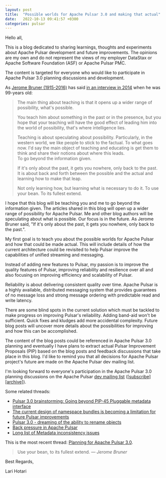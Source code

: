```yaml
---
layout: post
title:  "Possible worlds for Apache Pulsar 3.0 and making that actual"
date:   2022-10-13 09:41:57 +0300
categories: pulsar
---
```


Hello all,

This is a blog dedicated to sharing learnings, thoughts and experiments
about Apache Pulsar development and future improvements. The opinions
are my own and do not represent the views of my employer DataStax or
Apache Software Foundation (ASF) or Apache Pulsar PMC.

The content is targeted for everyone who would like to participate in
Apache Pulsar 3.0 planning discussions and development.

As [Jerome Bruner (1915-2016)](https://en.wikipedia.org/wiki/Jerome_Bruner) has said [in an
interview in 2014](https://www.youtube.com/watch?v=aljvAuXqhds) when he was 99-years old:

> The main thing about teaching is that it opens up a wider range of possibility, what's possible.
>
> You teach him about something in the past or in the presence, but you hope that your teaching will have the good effect
> of leading him into the world of possibility, that's where intelligence lies.
>
> Teaching is about speculating about possibility. Particularly, in the western world, we like people to 
> stick to the factual. To what goes now. I'd say the main object of teaching and educating is get them to think and 
> share their notions about where this leads.\
> To go beyond the information given.
>
> If it's only about the past, it gets you nowhere, only back to the past.\
> It is about back and forth between the possible and the actual and learning how to make that leap.
>
> Not only learning how, but learning what is necessary to do it. To use your bean. To its fullest extend.

I hope that this blog will be teaching you and me to go beyond the information given.
The articles shared in this blog will open up a wider range of possibility for Apache Pulsar. Me and other blog 
authors will be speculating about what is possible. Our focus is in the future. As Jerome Bruner
said, "If it's only about the past, it gets you nowhere, only back to the past.". 

My first goal is to teach you about the possible worlds for Apache Pulsar and how
that could be made actual. This will include details of how the current architecture
could be revisited to help Pulsar improve the capabilities of unified streaming and messaging.

Instead of adding new features to Pulsar, my passion is to improve the
quality features of Pulsar, improving reliability and resilience over
all and also focusing on improving efficiency and scalability of Pulsar.

Reliability is about delivering consistent quality over time. Apache
Pulsar is a highly available, distributed messaging system that provides
guarantees of no message loss and strong message ordering with
predictable read and write latency. 

There are some blind spots in the current solution which must be tackled
to make progress on improving Pulsar's reliability. Adding band-aid won't be sufficient. Quick fixes and kludges add more accidental
complexity. Future blog posts will uncover more details about the
possibilities for improving and how this can be accomplished. 

The content of the blog posts could be referenced in Apache Pulsar 3.0 planning
and eventually I have plans to extract actual Pulsar Improvement Proposals (PIP)
based on the blog posts and feedback discussions that take place in this blog. I'd like to remind you that all decisions for Apache Pulsar project's future are made on the Apache Pulsar dev mailing list. 

I'm looking forward to everyone's participation in the Apache Pulsar 3.0
planning discussions on the Apache Pulsar [dev mailing
list](mailto:dev@pulsar.apache.org)
([[subscribe]](mailto:dev-subscribe@pulsar.apache.org)
[[archive]](https://lists.apache.org/list.html?dev@pulsar.apache.org)).

Some related threads:
* [Pulsar 3.0 brainstorming: Going beyond PIP-45 Pluggable metadata
  interface](https://lists.apache.org/thread/tvco1orf0hsyt59pjtfbwoq0vf6hfrcj)
* [The current design of namespace bundles is becoming a limitation for
future Pulsar
improvements](https://lists.apache.org/thread/roohoc9h2gthvmd7t81do4hfjs2gphpk)
* [Pulsar 3.0 - dreaming of the ability to rename
  objects](https://lists.apache.org/thread/vrr75rrh4trqlp14objh3snlfvmzdrp2)
* [Back pressure in Apache
  Pulsar](https://lists.apache.org/thread/v7xy57qfzbhopoqbm75s6ng8xlhbr2q6)
* [Long list of Metadata inconsistency
  issues](https://github.com/apache/pulsar/issues/12555#issuecomment-955748744)

This is the most recent thread: [Planning for Apache Pulsar
3.0](https://lists.apache.org/thread/1bofpck07fgnv118s2z9qtpz7tvd8fg9).


> Use your bean, to its fullest extend.
> — <cite>Jerome Bruner</cite>


Best Regards,

Lari Hotari
